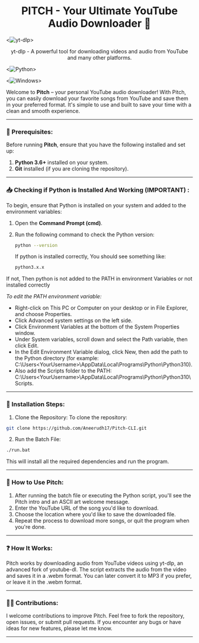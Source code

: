 <h1 align = center>PITCH - Your Ultimate YouTube Audio Downloader 🎵</h1>

<p align="center">

  <![yt-dlp](https://img.shields.io/badge/yt--dlp-Downloader-blue?logo=yt-dlp&logoColor=white)>
</p>

<p align="center">
  yt-dlp - A powerful tool for downloading videos and audio from YouTube and many other platforms.
</p>

<p align="center">
  
  <![Python](https://img.shields.io/badge/Python-3.x-blue?logo=python&logoColor=white)>
</p>

<p align="center">

  <![Windows](https://img.shields.io/badge/Windows-OS-0078D6?logo=windows&logoColor=white)>
</p>

Welcome to **Pitch** – your personal YouTube audio downloader! With Pitch, you can easily download your favorite songs from YouTube and save them in your preferred format. It's simple to use and built to save your time with a clean and smooth experience.

---

### 🚀 Prerequisites:

Before running **Pitch**, ensure that you have the following installed and set up:

1. **Python 3.6+** installed on your system.
2. **Git** installed (if you are cloning the repository).

---

### 📥 Checking if Python is Installed And Working (IMPORTANT) :

To begin, ensure that Python is installed on your system and added to the environment variables:

1. Open the **Command Prompt (cmd)**.
2. Run the following command to check the Python version:

   ```bash
   python --version
   ```
   If python is installed correctly, You should see something like:
   ```bash
   python3.x.x

If not, Then python is not added to the PATH in environment Variables or not installed correctly

*To edit the PATH environment variable:*
- Right-click on This PC or Computer on your desktop or in File Explorer, and choose Properties.
- Click Advanced system settings on the left side.
- Click Environment Variables at the bottom of the System Properties window.
- Under System variables, scroll down and select the Path variable, then click Edit.
- In the Edit Environment Variable dialog, click New, then add the path to the Python directory (for example: C:\Users\<YourUsername>\AppData\Local\Programs\Python\Python310).
- Also add the Scripts folder to the PATH: C:\Users\<YourUsername>\AppData\Local\Programs\Python\Python310\Scripts.
---

### 🔧 Installation Steps:

1. Clone the Repository:
To clone the repository:
```bash
git clone https://github.com/Aneerudh17/Pitch-CLI.git
```
2. Run the Batch File:
```bash
./run.bat
```
This will install all the required dependencies and run the program.

---
### 📝 How to Use Pitch:
1. After running the batch file or executing the Python script, you'll see the Pitch intro and an ASCII art welcome message.
2. Enter the YouTube URL of the song you'd like to download.
3. Choose the location where you'd like to save the downloaded file.
4. Repeat the process to download more songs, or quit the program when you're done.
---
### ❓ How It Works:
Pitch works by downloading audio from YouTube videos using yt-dlp, an advanced fork of youtube-dl. The script extracts the audio from the video and saves it in a .webm format. You can later convert it to MP3 if you prefer, or leave it in the .webm format.

---
### 🧑‍💻 Contributions:
I welcome contributions to improve Pitch. Feel free to fork the repository, open issues, or submit pull requests. If you encounter any bugs or have ideas for new features, please let me know.

---
###